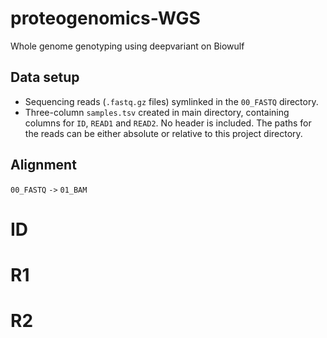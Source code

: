 # proteogenomics-WGS

Whole genome genotyping using deepvariant on Biowulf


## Data setup
- Sequencing reads (`.fastq.gz` files) symlinked in the `00_FASTQ` directory.
- Three-column `samples.tsv` created in main directory, containing columns for `ID`, `READ1` and `READ2`. No header is included. The paths for the reads can be either absolute or relative to this project directory.


## Alignment
`00_FASTQ` `->` `01_BAM`



# ID
# R1
# R2
